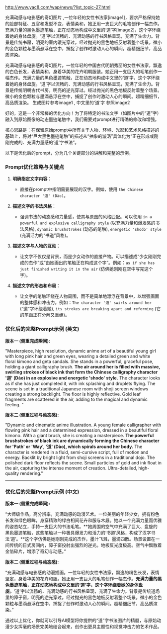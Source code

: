 http://www.yac8.com/wap/news/?list_topic-27.html

充满动感与电影感的奇幻图片 ,一位年轻的女性书法家[image1]，要求严格保持她的脸部特征、五官和发型不变，表情柔和，她正用一支巨大的毛笔创作一幅杰作。充满力量的黑色墨迹笔触，正在动态地构成中文里的‘道’字[image2]，这个字环绕着她的身体盘旋。‘道’字以流畅的、充满动感的行书风格呈现，充满了生命力。背景是传统书房，明亮的室内暖光穿过。经过抛光的黑色地板反射着整个场景。微小的金色颗粒与墨滴悬浮在空中，捕捉了创作时激动人心的瞬间。超精细细节，高品质渲染。


充满动感与电影感的奇幻图片。一位年轻的中国古代明朝秀丽的女性书法家，飘逸的白色长发，表情柔和，身着华美的花卉明朝服装。她正用一支巨大的毛笔创作一幅杰作。充满力量的黑色墨迹笔触，正在动态地构成中文里的‘道’字，这个字环绕着她的身体盘旋。‘道’字以流畅的、充满动感的行书风格呈现，充满了生命力。背景是传统明朝古代书房，明亮的逆光穿过。经过抛光的黑色地板反射着整个场景。微小的金色颗粒与墨滴悬浮在空中，捕捉了创作时激动人心的瞬间。超精细细节，高品质渲染。
生成图片参考image1 , 中文里的‘道’字 参照image2


好的，这是一个非常棒的优化方向！为了将特定的书法文字（如图片中的“道”字）融入到原始图像的动态墨迹笔触中，我们需要对prompt进行精确的修改和增强。

核心思路是：在保留原始prompt中所有关于人物、环境、光影和艺术风格描述的基础上，将对“巨大黑色墨迹笔触”的描述从“抽象的漩涡”具体化为“正在形成或刚刚完成的、充满力量感的‘道’字书法”。

以下是优化后的prompt，分为几个关键部分的讲解和完整的示例。

### **Prompt优化策略与关键点**

1.  **明确指定文字内容**：
    *   直接在prompt中指明需要展现的汉字。例如，使用 `the Chinese character '道' (Dào)`。

2.  **描述文字的书法风格**：
    *   强调书法的动态感和力量感，使其与原图的风格匹配。可以使用 `in a powerful and explosive calligraphy style` (以充满力量和爆发感的书法风格), `dynamic brushstrokes` (动态的笔触), `energetic 'shodo' style` (充满活力的“书道”风格)。

3.  **描述文字与人物的互动**：
    *   让文字不仅仅是背景，而是少女动作的直接产物。可以描述成“少女刚刚完成的杰作”或“由她画出的笔触正在构成这个字”。例如：`as if she has just finished writing it in the air` (仿佛她刚刚在空中写完这个字)。

4.  **描述文字的形态和布局**：
    *   让文字的笔触环绕在人物周围，而不是简单地漂浮在背景中，以增强画面的整体感和冲击力。例如：`The character '道' swirls around her` (“道”字环绕着她), `its strokes are breaking apart and reforming` (它的笔画正在分解又重组)。

### **优化后的完整Prompt示例 (英文)**

**版本一 (侧重完成瞬间):**

"Masterpiece, high resolution, dynamic anime art of a beautiful young girl with long pink hair and green eyes, wearing a detailed green and white floral kimono and geta sandals. She stands in a powerful, graceful pose, holding a giant calligraphy brush. **The air around her is filled with massive, swirling strokes of black ink that form the Chinese calligraphy character '道' (Dào) in an explosive and energetic 'shodo' style.** The character looks as if she has just completed it, with ink splashing and droplets flying. The scene is set in a traditional Japanese room with shoji screen windows creating a strong backlight. The floor is highly reflective. Gold leaf fragments are scattered in the air, adding to the magical and dynamic feeling. "

**版本二 (侧重过程与动态感):**

"Dynamic and cinematic anime illustration. A young female calligrapher with flowing pink hair and a determined expression, dressed in a beautiful floral kimono. With a giant brush, she is creating a masterpiece. **The powerful brushstrokes of black ink are dynamically forming the Chinese character for 'Path' or 'Way', '道' (Dào), which spirals around her body.** The character is rendered in a fluid, semi-cursive script, full of motion and energy. Backlit by bright light from shoji screens in a traditional dojo. The polished dark floor reflects the scene. Small particles of gold and ink float in the air, capturing the intense moment of creation. Ultra-detailed, high-quality rendering."

---

### **优化后的完整Prompt示例 (中文)**

**版本一 (侧重完成瞬间):**

“大师级作品，高分辨率，充满动感的动漫艺术。一位美丽的年轻少女，拥有粉色长发和绿色眼眸，身穿精致的绿白相间花卉和服与木屐。她以一个充满力量而优雅的姿态站立，手持一支巨大的书法毛笔。**她周围的空气中充满了巨大、盘旋的黑色墨迹笔触，这些笔触以一种极具爆发力和活力的‘书道’风格，构成了汉字书法‘道’。**这个字仿佛是她刚刚完成的杰作，墨汁飞溅，墨滴四散。场景设置在一间传统的日式房间内，障子窗投射出强烈的逆光。地板反光度极高。空气中飘散着金箔碎片，增添了奇幻与动感。”

**版本二 (侧重过程与动态感):**

“充满动感与电影感的动漫插画。一位年轻的女性书法家，飘逸的粉色长发，表情坚定，身着华美的花卉和服。她正用一支巨大的毛笔创作一幅杰作。**充满力量的黑色墨迹笔触，正在动态地构成中文里的‘道’字，这个字环绕着她的身体盘旋。**‘道’字以流畅的、充满动感的行书风格呈现，充满了生命力。背景是传统道场里的障子窗，明亮的逆光穿过。经过抛光的黑色地板反射着整个场景。微小的金色颗粒与墨滴悬浮在空中，捕捉了创作时激动人心的瞬间。超精细细节，高品质渲染。”

通过以上优化，你就可以引导AI模型将你提供的“道”字书法图片的精髓，与原始动漫少女挥毫的场景完美地结合起来，创作出更具主题性和视觉冲击力的艺术作品。
